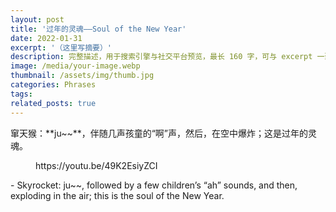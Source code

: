 ```yaml
---
layout: post
title: '过年的灵魂——Soul of the New Year'
date: 2022-01-31
excerpt: '（这里写摘要）'
description: 完整描述，用于搜索引擎与社交平台预览，最长 160 字，可与 excerpt 一致
image: /media/your-image.webp
thumbnail: /assets/img/thumb.jpg
categories: Phrases
tags: 
related_posts: true
---
```


窜天猴：\*\*ju~~\*\*，伴随几声孩童的“啊”声，然后，在空中爆炸；这是过年的灵魂。

<figure class="wp-block-embed is-type-video is-provider-youtube wp-block-embed-youtube wp-embed-aspect-16-9 wp-has-aspect-ratio"><div class="wp-block-embed__wrapper">https://youtu.be/49K2EsiyZCI </div></figure>- Skyrocket: ju~~, followed by a few children’s “ah” sounds, and then, exploding in the air; this is the soul of the New Year.